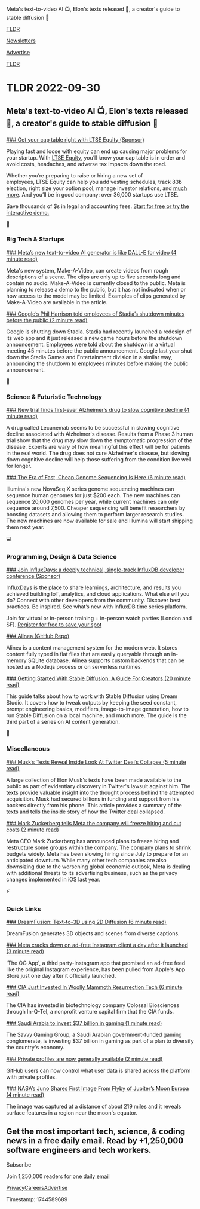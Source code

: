 Meta's text-to-video AI 📺, Elon's texts released 💬, a creator's guide to stable diffusion 🎨

[TLDR](/)

[Newsletters](/newsletters)

[Advertise](https://advertise.tldr.tech/)

[TLDR](/)

# TLDR 2022-09-30

## Meta's text-to-video AI 📺, Elon's texts released 💬, a creator's guide to stable diffusion 🎨

### 

[### Get your cap table right with LTSE Equity (Sponsor)](https://bit.ly/3wp3D8N)

Playing fast and loose with equity can end up causing major problems for your startup. With [LTSE Equity](https://bit.ly/3wp3D8N), you’ll know your cap table is in order and avoid costs, headaches, and adverse tax impacts down the road.

Whether you’re preparing to raise or hiring a new set of employees, LTSE Equity can help you add vesting schedules, track 83b election, right size your option pool, manage investor relations, and [much more](https://bit.ly/3wp3D8N). And you’ll be in good company: over 36,000 startups use LTSE.

Save thousands of $s in legal and accounting fees. [Start for free or try the interactive demo.](https://bit.ly/3wp3D8N)

📱

### Big Tech & Startups

[### Meta’s new text-to-video AI generator is like DALL-E for video (4 minute read)](https://www.theverge.com/2022/9/29/23378210/meta-text-to-video-ai-generation-make-a-video-model-dall-e?utm_source=tldrnewsletter)

Meta's new system, Make-A-Video, can create videos from rough descriptions of a scene. The clips are only up to five seconds long and contain no audio. Make-A-Video is currently closed to the public. Meta is planning to release a demo to the public, but it has not indicated when or how access to the model may be limited. Examples of clips generated by Make-A-Video are available in the article.

[### Google’s Phil Harrison told employees of Stadia’s shutdown minutes before the public (2 minute read)](https://9to5google.com/2022/09/29/stadia-employees-shutdown-meeting-harrison/?utm_source=tldrnewsletter)

Google is shutting down Stadia. Stadia had recently launched a redesign of its web app and it just released a new game hours before the shutdown announcement. Employees were told about the shutdown in a virtual meeting 45 minutes before the public announcement. Google last year shut down the Stadia Games and Entertainment division in a similar way, announcing the shutdown to employees minutes before making the public announcement.

🚀

### Science & Futuristic Technology

[### New trial finds first-ever Alzheimer’s drug to slow cognitive decline (4 minute read)](https://newatlas.com/health-wellbeing/lecanemab-alzheimers-drug-slow-cognitive-decline-large-human-trial/?utm_source=tldrnewsletter)

A drug called Lecanemab seems to be successful in slowing cognitive decline associated with Alzheimer's disease. Results from a Phase 3 human trial show that the drug may slow down the symptomatic progression of the disease. Experts are wary of how meaningful this effect will be for patients in the real world. The drug does not cure Alzheimer's disease, but slowing down cognitive decline will help those suffering from the condition live well for longer.

[### The Era of Fast, Cheap Genome Sequencing Is Here (6 minute read)](https://archive.ph/C5eQ2?utm_source=tldrnewsletter)

Illumina's new NovaSeq X series genome sequencing machines can sequence human genomes for just $200 each. The new machines can sequence 20,000 genomes per year, while current machines can only sequence around 7,500. Cheaper sequencing will benefit researchers by boosting datasets and allowing them to perform larger research studies. The new machines are now available for sale and Illumina will start shipping them next year.

💻

### Programming, Design & Data Science

[### Join InfluxDays: a deeply technical, single-track InfluxDB developer conference (Sponsor)](https://bit.ly/3fzbWck)

InfluxDays is the place to share learnings, architecture, and results you achieved building IoT, analytics, and cloud applications. What else will you do? Connect with other developers from the community. Discover best practices. Be inspired. See what’s new with InfluxDB time series platform.

Join for virtual or in-person training + in-person watch parties (London and SF). [Register for free to save your spot](https://bit.ly/3fzbWck)

[### Alinea (GitHub Repo)](https://github.com/alineacms/alinea?utm_source=tldrnewsletter)

Alinea is a content management system for the modern web. It stores content fully typed in flat files that are easily queryable through an in-memory SQLite database. Alinea supports custom backends that can be hosted as a Node.js process or on serverless runtimes.

[### Getting Started With Stable Diffusion: A Guide For Creators (20 minute read)](https://www.jonstokes.com/p/getting-started-with-stable-diffusion?utm_source=tldrnewsletter)

This guide talks about how to work with Stable Diffusion using Dream Studio. It covers how to tweak outputs by keeping the seed constant, prompt engineering basics, modifiers, image-to-image generation, how to run Stable Diffusion on a local machine, and much more. The guide is the third part of a series on AI content generation.

🎁

### Miscellaneous

[### Musk’s Texts Reveal Inside Look At Twitter Deal’s Collapse (5 minute read)](https://www.rollingstone.com/culture/culture-news/elon-musk-twitter-lawsuit-jack-dorsey-texts-1234602681/?utm_source=tldrnewsletter)

A large collection of Elon Musk's texts have been made available to the public as part of evidentiary discovery in Twitter's lawsuit against him. The texts provide valuable insight into the thought process behind the attempted acquisition. Musk had secured billions in funding and support from his backers directly from his phone. This article provides a summary of the texts and tells the inside story of how the Twitter deal collapsed.

[### Mark Zuckerberg tells Meta the company will freeze hiring and cut costs (2 minute read)](https://techcrunch.com/2022/09/29/meta-hiring-freeze-zuckerberg/?utm_source=tldrnewsletter)

Meta CEO Mark Zuckerberg has announced plans to freeze hiring and restructure some groups within the company. The company plans to shrink budgets widely. Meta has been slowing hiring since July to prepare for an anticipated downturn. While many other tech companies are also downsizing due to the worsening global economic outlook, Meta is dealing with additional threats to its advertising business, such as the privacy changes implemented in iOS last year.

⚡

### Quick Links

[### DreamFusion: Text-to-3D using 2D Diffusion (6 minute read)](https://dreamfusion3d.github.io/?utm_source=tldrnewsletter)

DreamFusion generates 3D objects and scenes from diverse captions.

[### Meta cracks down on ad-free Instagram client a day after it launched (3 minute read)](https://www.engadget.com/meta-cracks-down-on-og-app-instagram-client-005949126.html?utm_source=tldrnewsletter)

'The OG App', a third party-Instagram app that promised an ad-free feed like the original Instagram experience, has been pulled from Apple's App Store just one day after it officially launched.

[### CIA Just Invested In Woolly Mammoth Resurrection Tech (6 minute read)](https://archive.ph/aGogT?utm_source=tldrnewsletter)

The CIA has invested in biotechnology company Colossal Biosciences through In-Q-Tel, a nonprofit venture capital firm that the CIA funds.

[### Saudi Arabia to invest $37 billion in gaming (1 minute read)](https://www.axios.com/2022/09/29/saudi-arabia-invest-37-billion-gaming?utm_source=tldrnewsletter)

The Savvy Gaming Group, a Saudi Arabian government-funded gaming conglomerate, is investing $37 billion in gaming as part of a plan to diversify the country's economy.

[### Private profiles are now generally available (2 minute read)](https://github.blog/changelog/2022-09-29-private-profiles-are-now-generally-available/)

GitHub users can now control what user data is shared across the platform with private profiles.

[### NASA’s Juno Shares First Image From Flyby of Jupiter’s Moon Europa (4 minute read)](https://www.jpl.nasa.gov/news/nasas-juno-shares-first-image-from-flyby-of-jupiters-moon-europa?utm_source=tldrnewsletter)

The image was captured at a distance of about 219 miles and it reveals surface features in a region near the moon's equator.

## Get the most important tech, science, & coding news in a free daily email. Read by +1,250,000 software engineers and tech workers.

Subscribe

Join 1,250,000 readers for [one daily email](/api/latest/tech)

[Privacy](/privacy)[Careers](https://jobs.ashbyhq.com/tldr.tech)[Advertise](/tech/advertise)

Timestamp: 1744589689